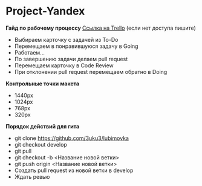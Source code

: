 # Project-Yandex

**Гайд по рабочему процессу**
[Ссылка на Trello](https://trello.com/b/oXaPmhWU/lubimovka) (если нет доступа пишите)
* Выбираем карточку с задачей из To-Do
* Перемещаем в понравившуюся задачу в Going
* Работаем...
* По завершению задачи делаем pull request
* Перемещаем карточку в Code Review
* При отклонении pull request перемещаем обратно в Doing

**Контрольные точки макета**
* 1440px
* 1024px
* 768px
* 320px

**Порядок действий для гита**
* git clone https://github.com/3uku3/lubimovka
* git checkout develop
* git pull
* git checkout -b <Название новой ветки>
* git push origin <Название новой ветки>
* Создать pull request из новой ветки в develop
* Ждать ревью
